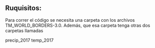 
## Ruquisitos: 
Para correr el código se necesita una carpeta con los archivos TM_WORLD_BORDERS-3.0.
 Además, que esa carpeta tenga otras dos carpetas llamadas 

precip_2017
temp_2017
